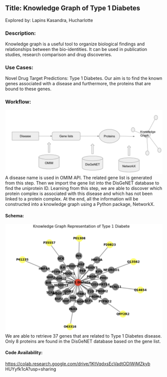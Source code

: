 ## Title: Knowledge Graph of Type 1 Diabetes

Explored by: Lapins Kasandra, Hucharlotte

### Description: 
Knowledge graph is a useful tool to organize biological findings and relationships between the bio-identities. It can be used in publication studies, research comparison and drug discoveries.

### Use Cases: 
Novel Drug Target Predictions: Type 1 Diabetes. Our aim is to find the known genes associated with a disease and furthermore, the proteins that are bound to these genes. 

### Workflow:
![img](img/workflow2.png)
A disease name is used in OMIM API. The related gene list is generated from this step. Then we import the gene list into the DisGeNET database to find the uniprotein ID. Learning from this step, we are able to discover which protein complex is associated with this disease and which 
has not been linked to a protein complex. At the end, all the information will be constructed into a knowledge graph using a Python package, NetworkX. 

#### Schema: 
![img](img/schema2.png)
We are able to retrieve 37 genes that are related to Type 1 Diabetes disease. Only 8 proteins are found in the DisGeNET database based on the gene list.

#### Code Availability: 
https://colab.research.google.com/drive/1KtVqdxsEcVadtODIWjMZkyb HUYyfk1cA?usp=sharing
